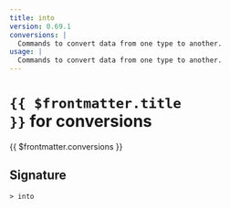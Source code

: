 ```yaml
---
title: into
version: 0.69.1
conversions: |
  Commands to convert data from one type to another.
usage: |
  Commands to convert data from one type to another.
---
```


# <code>{{ $frontmatter.title }}</code> for conversions

<div class='command-title'>{{ $frontmatter.conversions }}</div>

## Signature

```> into ```
